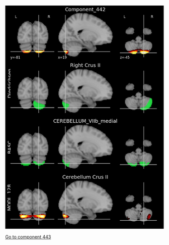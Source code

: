 


![442](preliminary/442.jpg "Component 442")

[Go to component 443](https://parietal-inria.github.io/MODL_atlas/1024/443 "Component 443")